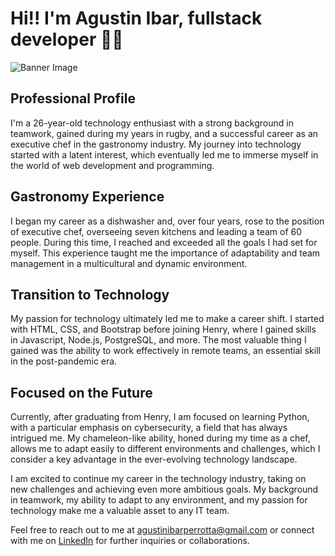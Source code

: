 # Hi!! I'm Agustin Ibar, fullstack developer 👨‍💻
![Banner Image](https://www.digitaland.tv/wp-content/uploads/2016/03/banner_developer-.jpg)

## Professional Profile

I'm a 26-year-old technology enthusiast with a strong background in teamwork, gained during my years in rugby, and a successful career as an executive chef in the gastronomy industry. My journey into technology started with a latent interest, which eventually led me to immerse myself in the world of web development and programming.

## Gastronomy Experience

I began my career as a dishwasher and, over four years, rose to the position of executive chef, overseeing seven kitchens and leading a team of 60 people. During this time, I reached and exceeded all the goals I had set for myself. This experience taught me the importance of adaptability and team management in a multicultural and dynamic environment.

## Transition to Technology

My passion for technology ultimately led me to make a career shift. I started with HTML, CSS, and Bootstrap before joining Henry, where I gained skills in Javascript, Node.js, PostgreSQL, and more. The most valuable thing I gained was the ability to work effectively in remote teams, an essential skill in the post-pandemic era.

## Focused on the Future

Currently, after graduating from Henry, I am focused on learning Python, with a particular emphasis on cybersecurity, a field that has always intrigued me. My chameleon-like ability, honed during my time as a chef, allows me to adapt easily to different environments and challenges, which I consider a key advantage in the ever-evolving technology landscape.

I am excited to continue my career in the technology industry, taking on new challenges and achieving even more ambitious goals. My background in teamwork, my ability to adapt to any environment, and my passion for technology make me a valuable asset to any IT team.


Feel free to reach out to me at agustinibarperrotta@gmail.com or connect with me on [LinkedIn](https://www.linkedin.com/in/agustin-ibar-59b123215/) for further inquiries or collaborations.

<!--
**agustinibar/agustinibar** is a ✨ _special_ ✨ repository because its `README.md` (this file) appears on your GitHub profile.

Here are some ideas to get you started:

- 🔭 I’m currently working on ...
- 🌱 I’m currently learning ...
- 👯 I’m looking to collaborate on ...
- 🤔 I’m looking for help with ...
- 💬 Ask me about ...
- 📫 How to reach me: ...
- 😄 Pronouns: ...
- ⚡ Fun fact: ...
-->
